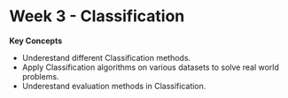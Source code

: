 # Week 3 - Classification

**Key Concepts**

* Underestand different Classification methods.
* Apply Classification algorithms on various datasets to solve real world problems.
* Underestand evaluation methods in Classification.
